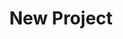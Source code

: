 ---
description: Creation of a new data project
id_: newproject
issues:
- num: 60
  title: polygons of hungarian election zones
  url: https://github.com/sscu-budapest/sscu-budapest.github.io/issues/60
- num: 58
  title: ingatlan.com dataset
  url: https://github.com/sscu-budapest/sscu-budapest.github.io/issues/58
- num: 36
  title: Portfolio Financial Forum
  url: https://github.com/sscu-budapest/sscu-budapest.github.io/issues/36
- num: 13
  title: Twitter Academic API
  url: https://github.com/sscu-budapest/sscu-budapest.github.io/issues/13
- num: 41
  title: Python Package Index
  url: https://github.com/sscu-budapest/sscu-budapest.github.io/issues/41
- num: 75
  title: GTFS dataset
  url: https://github.com/sscu-budapest/sscu-budapest.github.io/issues/75
- num: 44
  title: Movie Dialogue and Closed Caption Data
  url: https://github.com/sscu-budapest/sscu-budapest.github.io/issues/44
- num: 16
  title: GitHub Collaboration Information
  url: https://github.com/sscu-budapest/sscu-budapest.github.io/issues/16
title: New Project
---